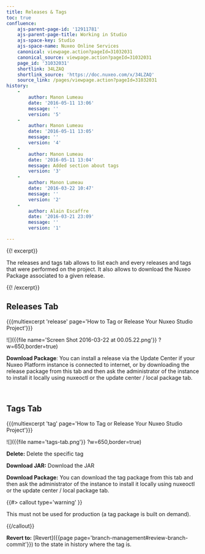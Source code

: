 ```yaml
---
title: Releases & Tags
toc: true
confluence:
    ajs-parent-page-id: '12911781'
    ajs-parent-page-title: Working in Studio
    ajs-space-key: Studio
    ajs-space-name: Nuxeo Online Services
    canonical: viewpage.action?pageId=31032031
    canonical_source: viewpage.action?pageId=31032031
    page_id: '31032031'
    shortlink: 34LZAQ
    shortlink_source: 'https://doc.nuxeo.com/x/34LZAQ'
    source_link: /pages/viewpage.action?pageId=31032031
history:
    - 
        author: Manon Lumeau
        date: '2016-05-11 13:06'
        message: ''
        version: '5'
    - 
        author: Manon Lumeau
        date: '2016-05-11 13:05'
        message: ''
        version: '4'
    - 
        author: Manon Lumeau
        date: '2016-05-11 13:04'
        message: Added section about tags
        version: '3'
    - 
        author: Manon Lumeau
        date: '2016-03-22 10:47'
        message: ''
        version: '2'
    - 
        author: Alain Escaffre
        date: '2016-03-21 23:09'
        message: ''
        version: '1'

---
```

{{! excerpt}}

The releases and tags tab allows to list each and every releases and tags that were performed on the project. It also allows to download the Nuxeo Package associated to a given release.

{{! /excerpt}}

## Releases Tab

{{{multiexcerpt 'release' page='How to Tag or Release Your Nuxeo Studio Project'}}}

![]({{file name='Screen Shot 2016-03-22 at 00.05.22.png'}} ?w=650,border=true)

**Download Package**: You can install a release via the Update Center if your Nuxeo Platform instance is connected to internet, or by downloading the release package from this tab and then ask the administrator of the instance to install it locally using nuxeoctl or the update center / local package tab.

&nbsp;

## Tags Tab

{{{multiexcerpt 'tag' page='How to Tag or Release Your Nuxeo Studio Project'}}}

![]({{file name='tags-tab.png'}} ?w=650,border=true)

**Delete:**&nbsp;Delete the specific tag

**Download JAR:**&nbsp;Download the JAR&nbsp;

**Download Package:**&nbsp;You can download the tag package from this tab and then&nbsp;ask the administrator of the instance to install it locally using nuxeoctl or the update center / local package tab.

{{#> callout type='warning' }}

This must not be used for production (a tag package is built on demand).

{{/callout}}

**Revert to:** [Revert]({{page page='branch-management#review-branch-commit'}}) to the state in history where the tag is.

&nbsp;